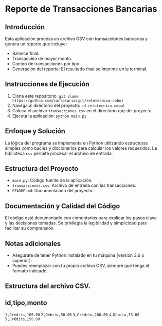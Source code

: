 # Reporte de Transacciones Bancarias

## Introducción
Esta aplicación procesa un archivo CSV con transacciones bancarias y genera un reporte que incluye:
- Balance final.
- Transacción de mayor monto.
- Conteo de transacciones por tipo.
- Generación del reporte: El resultado final se imprime en la terminal.


## Instrucciones de Ejecución
1. Clona este repositorio: `git clone https://github.com/carlosariasgit/retotecnico-cobol`
2. Navega al directorio del proyecto: `cd retotecnico-cobol`
3. Coloca el archivo `transacciones.csv` en el directorio raíz del proyecto.
4. Ejecuta la aplicación: `python main.py`

## Enfoque y Solución
La lógica del programa se implementa en Python utilizando estructuras simples como bucles y diccionarios para calcular los valores requeridos. La biblioteca `csv` permite procesar el archivo de entrada.

## Estructura del Proyecto
- `main.py`: Código fuente de la aplicación.
- `transacciones.csv`: Archivo de entrada con las transacciones.
- `README.md`: Documentación del proyecto.

## Documentación y Calidad del Código
El código está documentado con comentarios para explicar los pasos clave y las decisiones tomadas. Se privilegia la legibilidad y simplicidad para facilitar su comprensión.

## Notas adicionales
- Asegúrate de tener Python instalado en tu máquina (versión 3.6 o superior).
- Puedes reemplazar  con tu propio archivo CSV, siempre que tenga el formato indicado.

## Estructura del archivo CSV.

## id,tipo,monto
`1,Crédito,100.00`
`2,Débito,50.00`
`3,Crédito,200.00`
`4,Débito,75.00`
`5,Crédito,150.00`
